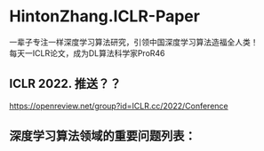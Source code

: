 
# HintonZhang.ICLR-Paper           
一辈子专注一样深度学习算法研究，引领中国深度学习算法造福全人类！                            
每天一ICLR论文，成为DL算法科学家ProR46         

               



## ICLR 2022. 推送？？       
https://openreview.net/group?id=ICLR.cc/2022/Conference              




## 深度学习算法领域的重要问题列表：           



